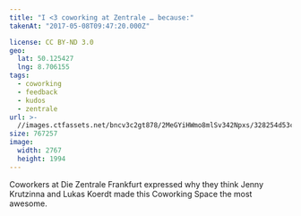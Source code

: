 ```yaml
---
title: "I <3 coworking at Zentrale … because:"
takenAt: "2017-05-08T09:47:20.000Z"

license: CC BY-ND 3.0
geo:
  lat: 50.125427
  lng: 8.706155
tags:
  - coworking
  - feedback
  - kudos
  - zentrale
url: >-
  //images.ctfassets.net/bncv3c2gt878/2MeGYiHWmo8mlSv342Npxs/328254d53c4769a145c63bca789eb8b9/i-3-coworking-at-zentrale--because_33686133034_o
size: 767257
image:
  width: 2767
  height: 1994
---
```


Coworkers at Die Zentrale Frankfurt expressed why they think Jenny Krutzinna and
Lukas Koerdt made this Coworking Space the most awesome.

